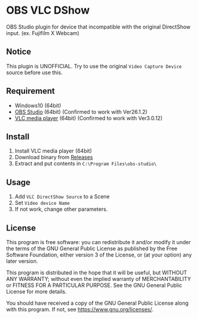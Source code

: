 # OBS VLC DShow

OBS Studio plugin for device that incompatible with the original DirectShow input.
(ex. Fujifilm X Webcam)

## Notice

This plugin is UNOFFICIAL.
Try to use the original `Video Capture Device` source before use this.

## Requirement

* Windows10 (64bit)
* [OBS Studio](https://obsproject.com/) (64bit) (Confirmed to work with Ver26.1.2)
* [VLC media player](https://www.videolan.org/vlc/) (64bit) (Confirmed to work with Ver3.0.12)

## Install

1. Install VLC media player (64bit)
1. Download binary from [Releases](https://github.com/midorigoke/obs-vlc-dshow/releases)
1. Extract and put contents in `C:\Program Files\obs-studio\`

## Usage

1. Add `VLC DirectShow Source` to a Scene
1. Set `Video device Name`
1. If not work, change other parameters.

## License

This program is free software: you can redistribute it and/or modify
it under the terms of the GNU General Public License as published by
the Free Software Foundation, either version 3 of the License, or
(at your option) any later version.

This program is distributed in the hope that it will be useful,
but WITHOUT ANY WARRANTY; without even the implied warranty of
MERCHANTABILITY or FITNESS FOR A PARTICULAR PURPOSE.  See the
GNU General Public License for more details.

You should have received a copy of the GNU General Public License
along with this program.  If not, see <https://www.gnu.org/licenses/>.